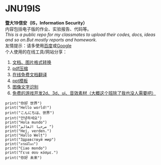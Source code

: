 # JNU19IS
 **暨大19信安（IS，Information Security）**  
 内容包括电子版的作业、实验报告、代码等。  
 *This is a public repo for my classmates to upload their codes, docs, ideas and so on.But mostly reports and homework.*  
 友情提示：请多使用[百度](https://www.baidu.com)或[Google](https://www.google.com)  
 个人使用的在线工具/网站分享：
 1. [文档、图片格式转换](http://www.pdfdo.com/doc-to-pdf.aspx)
 2. [pdf压缩](https://www.ilovepdf.com/zh-cn/compress_pdf)
 3. [在线免费文档翻译](https://www.onlinedoctranslator.com/)
 4. [ppt模板](http://www.1ppt.com/)
 5. [图像文字识别](https://zhcn.109876543210.com/)
 6. [免费的游戏开发2d、3d、ui、音效素材（大概这个班除了我也没人需要吧）](https://kenney.nl/)
 ```
 print("你好 世界")  
 print("Hello world!")  
 print("こんにちは、世界")  
 print("안녕하세요")  
 print("Hola mundo")  
 print("مرحبا العالم ")  
 print("Hej, verden.")  
 print("Hallo Welt")  
 print("Здравствуй мир")  
 print("สวัสดีโลก")  
 print("Ciao mondo")  
 print("Γεια σου κόσμε.")  
 print("你好 未来")  
 ```
 
